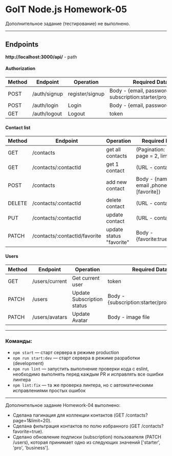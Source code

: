 # GoIT Node.js Homework-05

Дополнительное задание (тестирование) не выполнено.

---

## Endpoints

**http://localhost:3000/api/** - path

#### Authorization

| Method | Endpoint     | Operation       | Required Data                                               |
| ------ | ------------ | --------------- | ----------------------------------------------------------- |
| POST   | /auth/signup | register/signup | Body - {email, password, subscription:starter/pro/business} |
| POST   | /auth/login  | Login           | Body - {email, password}                                    |
| GET    | /auth/logout | Logout          | token                                                       |

#### Contact list

| Method | Endpoint                      | Operation                | Required Data                             |
| ------ | ----------------------------- | ------------------------ | ----------------------------------------- |
| GET    | /contacts                     | get all contacts         | (Pagination: URL - page = 2, limit = 4)   |
| GET    | /contacts/:contactId          | get 1 contact            | (URL - contactId)                         |
| POST   | /contacts                     | add new contact          | Body - {name, email ,phone, \[favorite\]} |
| DELETE | /contacts/:contactId          | delete contact           | (URL - contactId)                         |
| PUT    | /contacts/:contactId          | update contact           | (URL - contactId)                         |
| PATCH  | /contacts/:contactId/favorite | update status "favorite" | Body - {favorite:true/false}              |

#### Users

| Method | Endpoint       | Operation                  | Required Data                              |
| ------ | -------------- | -------------------------- | ------------------------------------------ |
| GET    | /users/current | Get current user           | token                                      |
| PATCH  | /users         | Update Subscription status | Body - {subscription:starter/pro/business} |
| PATCH  | /users/avatars | Update Avatar              | Body - image file                          |

---

### Команды:

- `npm start` &mdash; старт сервера в режиме production
- `npm run start:dev` &mdash; старт сервера в режиме разработки (development)
- `npm run lint` &mdash; запустить выполнение проверки кода с eslint, необходимо
  выполнять перед каждым PR и исправлять все ошибки линтера
- `npm lint:fix` &mdash; та же проверка линтера, но с автоматическими
  исправлениями простых ошибок

---

Дополнительное задание Homework-04 выполнено:

- Сделана пагинация для коллекции контактов (GET /contacts?page=1&limit=20).
- Сделана фильтрация контактов по полю избранного (GET /contacts?favorite=true).
- Сделано обновление подписки (subscription) пользователя (PATCH /users),
  которая принимает одно из следующих значений ['starter', 'pro', 'business'].
